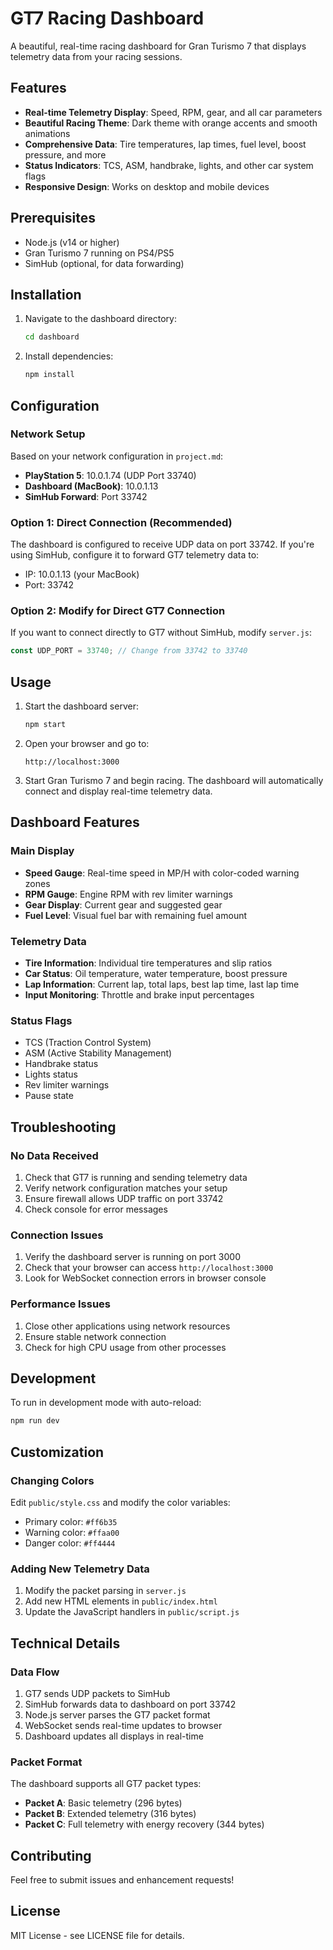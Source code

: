 # GT7 Racing Dashboard

A beautiful, real-time racing dashboard for Gran Turismo 7 that displays telemetry data from your racing sessions.

## Features

- **Real-time Telemetry Display**: Speed, RPM, gear, and all car parameters
- **Beautiful Racing Theme**: Dark theme with orange accents and smooth animations
- **Comprehensive Data**: Tire temperatures, lap times, fuel level, boost pressure, and more
- **Status Indicators**: TCS, ASM, handbrake, lights, and other car system flags
- **Responsive Design**: Works on desktop and mobile devices

## Prerequisites

- Node.js (v14 or higher)
- Gran Turismo 7 running on PS4/PS5
- SimHub (optional, for data forwarding)

## Installation

1. Navigate to the dashboard directory:
   ```bash
   cd dashboard
   ```

2. Install dependencies:
   ```bash
   npm install
   ```

## Configuration

### Network Setup

Based on your network configuration in `project.md`:

- **PlayStation 5**: 10.0.1.74 (UDP Port 33740)
- **Dashboard (MacBook)**: 10.0.1.13
- **SimHub Forward**: Port 33742

### Option 1: Direct Connection (Recommended)

The dashboard is configured to receive UDP data on port 33742. If you're using SimHub, configure it to forward GT7 telemetry data to:
- IP: 10.0.1.13 (your MacBook)
- Port: 33742

### Option 2: Modify for Direct GT7 Connection

If you want to connect directly to GT7 without SimHub, modify `server.js`:

```javascript
const UDP_PORT = 33740; // Change from 33742 to 33740
```

## Usage

1. Start the dashboard server:
   ```bash
   npm start
   ```

2. Open your browser and go to:
   ```
   http://localhost:3000
   ```

3. Start Gran Turismo 7 and begin racing. The dashboard will automatically connect and display real-time telemetry data.

## Dashboard Features

### Main Display
- **Speed Gauge**: Real-time speed in MP/H with color-coded warning zones
- **RPM Gauge**: Engine RPM with rev limiter warnings
- **Gear Display**: Current gear and suggested gear
- **Fuel Level**: Visual fuel bar with remaining fuel amount

### Telemetry Data
- **Tire Information**: Individual tire temperatures and slip ratios
- **Car Status**: Oil temperature, water temperature, boost pressure
- **Lap Information**: Current lap, total laps, best lap time, last lap time
- **Input Monitoring**: Throttle and brake input percentages

### Status Flags
- TCS (Traction Control System)
- ASM (Active Stability Management)
- Handbrake status
- Lights status
- Rev limiter warnings
- Pause state

## Troubleshooting

### No Data Received
1. Check that GT7 is running and sending telemetry data
2. Verify network configuration matches your setup
3. Ensure firewall allows UDP traffic on port 33742
4. Check console for error messages

### Connection Issues
1. Verify the dashboard server is running on port 3000
2. Check that your browser can access `http://localhost:3000`
3. Look for WebSocket connection errors in browser console

### Performance Issues
1. Close other applications using network resources
2. Ensure stable network connection
3. Check for high CPU usage from other processes

## Development

To run in development mode with auto-reload:

```bash
npm run dev
```

## Customization

### Changing Colors
Edit `public/style.css` and modify the color variables:
- Primary color: `#ff6b35`
- Warning color: `#ffaa00`
- Danger color: `#ff4444`

### Adding New Telemetry Data
1. Modify the packet parsing in `server.js`
2. Add new HTML elements in `public/index.html`
3. Update the JavaScript handlers in `public/script.js`

## Technical Details

### Data Flow
1. GT7 sends UDP packets to SimHub
2. SimHub forwards data to dashboard on port 33742
3. Node.js server parses the GT7 packet format
4. WebSocket sends real-time updates to browser
5. Dashboard updates all displays in real-time

### Packet Format
The dashboard supports all GT7 packet types:
- **Packet A**: Basic telemetry (296 bytes)
- **Packet B**: Extended telemetry (316 bytes)
- **Packet C**: Full telemetry with energy recovery (344 bytes)

## Contributing

Feel free to submit issues and enhancement requests!

## License

MIT License - see LICENSE file for details.